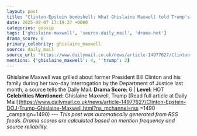 ```yaml
---
layout: post
title: "Clinton-Epstein bombshell: What Ghislaine Maxwell told Trump's DOJ about the ex president... and how it contradicts a denial he has always made"
date: 2025-08-07 17:19:27 +0000
categories: gossip
tags: ['ghislaine-maxwell', 'source-daily_mail', 'drama-hot']
drama_score: 6
primary_celebrity: ghislaine_maxwell
source: daily_mail
source_url: "https://www.dailymail.co.uk/news/article-14977627/Clinton-Epstein-DOJ-Trump-Ghislaine-Maxwell.html?ns_mchannel=rss&1490&campaign=1490"
mentions: {'ghislaine_maxwell': 4, ''trump': 2}
---
```


Ghislaine Maxwell was grilled about former President Bill Clinton and his family during her two-day interrogation by the Department of Justice last month, a source tells the Daily Mail. **Drama Score:** 6 | **Level:** HOT **Celebrities Mentioned:** Ghislaine Maxwell, Trump [Read full article at Daily Mail](https://www.dailymail.co.uk/news/article-14977627/Clinton-Epstein-DOJ-Trump-Ghislaine-Maxwell.html?ns_mchannel=rss =1490 _campaign=1490) --- *This post was automatically generated from RSS feeds. Drama scores are calculated based on mention frequency and source reliability.*